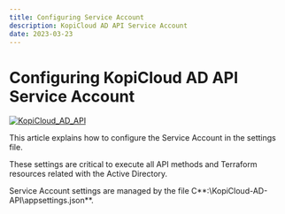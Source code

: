```yaml
---
title: Configuring Service Account
description: KopiCloud AD API Service Account
date: 2023-03-23
---
```


# Configuring KopiCloud AD API Service Account
[![KopiCloud_AD_API](https://img.shields.io/badge/kopiCloud_ad-v1.0+-blueviolet.svg)](https://www.kopicloud-ad-api.com)

This article explains how to configure the Service Account in the settings file.

These settings are critical to execute all API methods and Terraform resources related with the Active Directory.

Service Account settings are managed by the file C**:\KopiCloud-AD-API\appsettings.json**.
